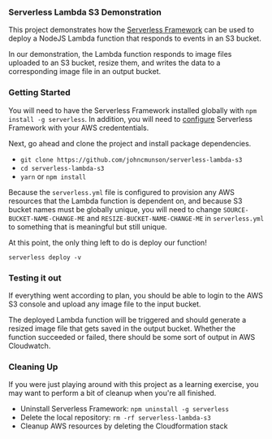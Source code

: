 ### Serverless Lambda S3 Demonstration

This project demonstrates how the [Serverless Framework](https://serverless.com/) can be used to deploy a NodeJS Lambda function that responds to events in an S3 bucket.

In our demonstration, the Lambda function responds to image files uploaded to an S3 bucket, resize them, and writes the data to a corresponding image file in an output bucket.

### Getting Started

You will need to have the Serverless Framework installed globally with `npm install -g serverless`. In addition, you will need to [configure](https://serverless.com/framework/docs/providers/aws/guide/credentials/) Serverless Framework with your AWS credententials.

Next, go ahead and clone the project and install package dependencies.

- `git clone https://github.com/johncmunson/serverless-lambda-s3`
- `cd serverless-lambda-s3`
- `yarn` or `npm install`

Because the `serverless.yml` file is configured to provision any AWS resources that the Lambda function is dependent on, and because S3 bucket names must be globally unique, you will need to change `SOURCE-BUCKET-NAME-CHANGE-ME` and `RESIZE-BUCKET-NAME-CHANGE-ME` in `serverless.yml` to something that is meaningful but still unique.

At this point, the only thing left to do is deploy our function!

`serverless deploy -v`

### Testing it out

If everything went according to plan, you should be able to login to the AWS S3 console and upload any image file to the input bucket.

The deployed Lambda function will be triggered and should generate a resized image file that gets saved in the output bucket. Whether the function succeeded or failed, there should be some sort of output in AWS Cloudwatch.

### Cleaning Up

If you were just playing around with this project as a learning exercise, you may want to perform a bit of cleanup when you're all finished.

- Uninstall Serverless Framework: `npm uninstall -g serverless`
- Delete the local repository: `rm -rf serverless-lambda-s3`
- Cleanup AWS resources by deleting the Cloudformation stack
